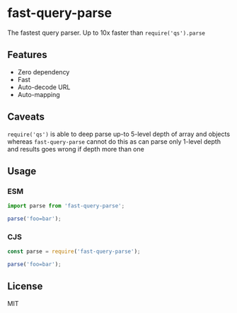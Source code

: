 # fast-query-parse

The fastest query parser. Up to 10x faster than `require('qs').parse`

## Features

- Zero dependency
- Fast
- Auto-decode URL
- Auto-mapping

## Caveats

`require('qs')` is able to deep parse up-to 5-level depth of array and objects whereas `fast-query-parse` cannot do this as can parse only 1-level depth and results goes wrong if depth more than one

## Usage

### ESM

```js
import parse from 'fast-query-parse';

parse('foo=bar');
```

### CJS

```js
const parse = require('fast-query-parse');

parse('foo=bar');
```

## License

MIT
